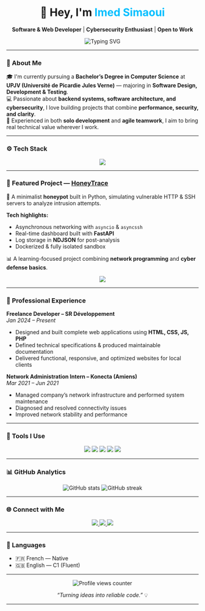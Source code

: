 <!-- README.md -->
<!-- ─────────────────────────────────────────────────────────────── -->
<!-- 🌍 IMED SIMAOUI - GITHUB PROFILE -->
<!-- ─────────────────────────────────────────────────────────────── -->

<h1 align="center">👋 Hey, I'm <span style="color:#00BFFF;">Imed Simaoui</span></h1>

<p align="center">
  <b>Software & Web Developer</b> | <b>Cybersecurity Enthusiast</b> | <b>Open to Work</b>
</p>

<p align="center">
  <img src="https://readme-typing-svg.herokuapp.com?size=22&duration=4000&color=00BFFF&center=true&vCenter=true&lines=Code+your+vision+%F0%9F%92%BB;Build+with+logic+%26+creativity+%F0%9F%9A%80;Keep+learning%2C+keep+building+%F0%9F%8C%9F" alt="Typing SVG" />
</p>

---

### 🧠 About Me

🎓 I'm currently pursuing a **Bachelor’s Degree in Computer Science** at **UPJV (Université de Picardie Jules Verne)** — majoring in **Software Design, Development & Testing**.  
💻 Passionate about **backend systems, software architecture, and cybersecurity**, I love building projects that combine **performance, security, and clarity**.  
🚀 Experienced in both **solo development** and **agile teamwork**, I aim to bring real technical value wherever I work.  

---

### ⚙️ Tech Stack

<p align="center">
  <img src="https://skillicons.dev/icons?i=python,cs,nodejs,php,html,css,js,sql,git,linux,docker,fastapi,react" />
</p>

---

### 🧩 Featured Project — <a href="https://github.com/ImedSIO/HoneyTrace">HoneyTrace</a>

🐝 A minimalist **honeypot** built in Python, simulating vulnerable HTTP & SSH servers to analyze intrusion attempts.  

**Tech highlights:**
- Asynchronous networking with `asyncio` & `asyncssh`
- Real-time dashboard built with **FastAPI**
- Log storage in **NDJSON** for post-analysis
- Dockerized & fully isolated sandbox

📊 A learning-focused project combining **network programming** and **cyber defense basics**.

<p align="center">
  <a href="https://github.com/ImedSIO/HoneyTrace">
    <img src="https://github-readme-stats.vercel.app/api/pin/?username=ImedSIO&repo=HoneyTrace&theme=tokyonight&hide_border=false&border_radius=10" />
  </a>
</p>

---

### 💼 Professional Experience

**Freelance Developer – SR Développement**  
*Jan 2024 – Present*  
- Designed and built complete web applications using **HTML, CSS, JS, PHP**  
- Defined technical specifications & produced maintainable documentation  
- Delivered functional, responsive, and optimized websites for local clients  

**Network Administration Intern – Konecta (Amiens)**  
*Mar 2021 – Jun 2021*  
- Managed company’s network infrastructure and performed system maintenance  
- Diagnosed and resolved connectivity issues  
- Improved network stability and performance  

---

### 🧰 Tools I Use

<p align="center">
  <img src="https://img.shields.io/badge/Editor-VS%20Code-blue?logo=visualstudiocode&style=for-the-badge" />
  <img src="https://img.shields.io/badge/Database-MySQL-orange?logo=mysql&style=for-the-badge" />
  <img src="https://img.shields.io/badge/Framework-FastAPI-009688?logo=fastapi&style=for-the-badge" />
  <img src="https://img.shields.io/badge/Container-Docker-2496ED?logo=docker&style=for-the-badge" />
  <img src="https://img.shields.io/badge/Version_Control-Git-F05032?logo=git&style=for-the-badge" />
</p>

---

### 📊 GitHub Analytics

<p align="center">
  <img src="https://github-readme-stats.vercel.app/api?username=ImedSIO&show_icons=true&theme=tokyonight&hide_border=false&border_radius=10" alt="GitHub stats" />
  <img src="https://github-readme-streak-stats.herokuapp.com/?user=ImedSIO&theme=tokyonight&hide_border=false&border_radius=10" alt="GitHub streak" />
</p>

---

### 🌐 Connect with Me

<p align="center">
  <a href="https://www.linkedin.com/in/imed-simaoui/">
    <img src="https://img.shields.io/badge/LinkedIn-Imed%20Simaoui-blue?style=for-the-badge&logo=linkedin" />
  </a>
  <a href="mailto:isimaoui@gmail.com">
    <img src="https://img.shields.io/badge/Email-isimaoui%40gmail.com-red?style=for-the-badge&logo=gmail" />
  </a>
  <a href="https://simaoui-imed.vercel.app/">
    <img src="https://img.shields.io/badge/Portfolio-simaoui--imed.vercel.app-000?style=for-the-badge&logo=vercel" />
  </a>
</p>

---

### 💬 Languages
- 🇫🇷 French — Native  
- 🇬🇧 English — C1 (Fluent)

---

<p align="center">
  <img src="https://komarev.com/ghpvc/?username=ImedSIO&style=flat-square&color=blue" alt="Profile views counter" />
</p>

<p align="center">
  <i>“Turning ideas into reliable code.”</i> 💡
</p>

---
